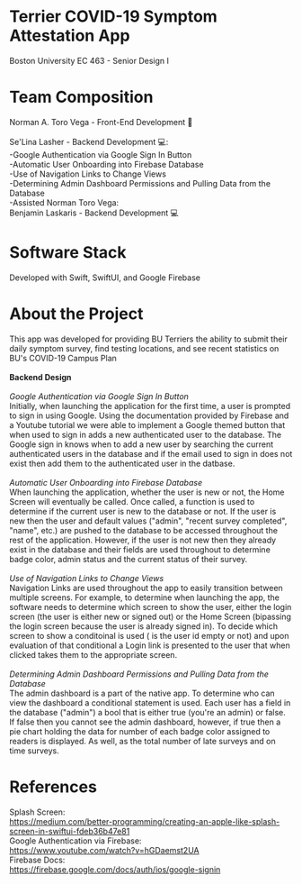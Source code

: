 # Terrier COVID-19 Symptom Attestation App
Boston University EC 463 - Senior Design I

# Team Composition
Norman A. Toro Vega - Front-End Development 🎨 <br/>
<br/>Se'Lina Lasher - Backend Development 💻: <br/>
-Google Authentication via Google Sign In Button <br/>
-Automatic User Onboarding into Firebase Database <br/>
-Use of Navigation Links to Change Views<br/>
-Determining Admin Dashboard Permissions and Pulling Data from the Database<br/>
-Assisted Norman Toro Vega: 
<br/>Benjamin Laskaris - Backend Development 💻<br/>

# Software Stack
Developed with Swift, SwiftUI, and Google Firebase

# About the Project
This app was developed for providing BU Terriers the ability to submit their daily symptom survey, find testing locations, and see recent statistics on BU's COVID-19 Campus Plan <br/>
<br/>__**Backend Design**__ <br/>
<br/>_Google Authentication via Google Sign In Button_ <br/>
Initially, when launching the application for the first time, a user is prompted to sign in using Google. Using the documentation provided by Firebase and a Youtube tutorial we were able to implement a Google themed button that when used to sign in adds a new authenticated user to the database. The Google sign in knows when to add a new user by searching the current authenticated users in the database and if the email used to sign in does not exist then add them to the authenticated user in the datbase. <br/>
<br/>_Automatic User Onboarding into Firebase Database_<br/>
When launching the application, whether the user is new or not, the Home Screen will eventually be called. Once called, a function is used to determine if the current user is new to the database or not. If the user is new then the user and default values ("admin", "recent survey completed", "name", etc.) are pushed to the database to be accessed throughout the rest of the application. However, if the user is not new then they already exist in the database and their fields are used throughout to determine badge color, admin status and the current status of their survey.<br/>
<br/>_Use of Navigation Links to Change Views_<br/>
Navigation Links are used throughout the app to easily transition between multiple screens. For example, to determine when launching the app, the software needs to determine which screen to show the user, either the login screen (the user is either new or signed out) or the Home Screen (bipassing the login screen because the user is already signed in). To decide which screen to show a conditoinal is used ( is the user id empty or not) and upon evaluation of that conditional a Login link is presented to the user that when clicked takes them to the appropriate screen. <br/>
<br/> _Determining Admin Dashboard Permissions and Pulling Data from the Database_<br/>
The admin dashboard is a part of the native app. To determine who can view the dashboard a conditional statement is used. Each user has a field in the database ("admin") a bool that is either true (you're an admin) or false. If false then you cannot see the admin dashboard, however, if true then a pie chart holding the data for number of each badge color assigned to readers is displayed. As well, as the total number of late surveys and on time surveys. <br/>

# References
Splash Screen: <br/>
https://medium.com/better-programming/creating-an-apple-like-splash-screen-in-swiftui-fdeb36b47e81
<br/>
Google Authentication via Firebase:<br/>
https://www.youtube.com/watch?v=hGDaemst2UA <br/>
Firebase Docs: <br/>
https://firebase.google.com/docs/auth/ios/google-signin
